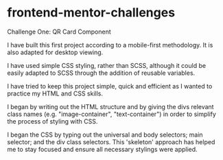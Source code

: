 # frontend-mentor-challenges

Challenge One: QR Card Component

I have built this first project according to a mobile-first methodology. It is also adapted for desktop viewing.

I have used simple CSS styling, rather than SCSS, although it could be easily adapted to SCSS through the addition of reusable variables.

I have tried to keep this project simple, quick and efficient as I wanted to practice my HTML and CSS skills.

I began by writing out the HTML structure and by giving the divs relevant class names (e.g. "image-container", "text-container") in order to simplify the process of styling with CSS.

I began the CSS by typing out the universal and body selectors; main selector; and the div class selectors. This 'skeleton' approach has helped me to stay focused and ensure all necessary stylings were applied.
